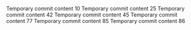 Temporary commit content 10
Temporary commit content 25
Temporary commit content 42
Temporary commit content 45
Temporary commit content 77
Temporary commit content 85
Temporary commit content 86
